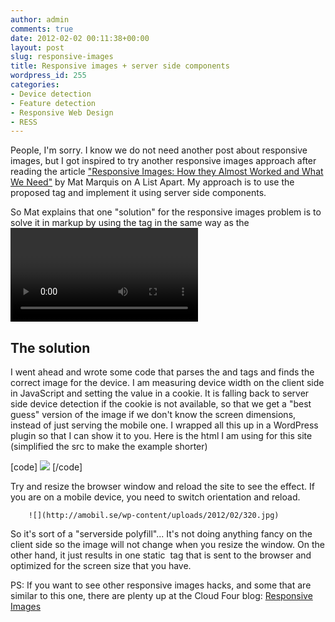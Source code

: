 ```yaml
---
author: admin
comments: true
date: 2012-02-02 00:11:38+00:00
layout: post
slug: responsive-images
title: Responsive images + server side components
wordpress_id: 255
categories:
- Device detection
- Feature detection
- Responsive Web Design
- RESS
---
```


People, I'm sorry. I know we do not need another post about responsive images, but I got inspired to try another responsive images approach after reading the article ["Responsive Images: How they Almost Worked and What We Need"](http://www.alistapart.com/articles/responsive-images-how-they-almost-worked-and-what-we-need/) by Mat Marquis on A List Apart. My approach is to use the proposed <picture> tag and implement it using server side components.


<!-- more -->


So Mat explains that one "solution" for the responsive images problem is to solve it in markup by using the <picture> tag in the same way as the <video> tag is implemented. Problem is, no browsers supports the <picture> tag (yet). 





## The solution




I went ahead and wrote some code that parses the <picture> and <source> tags and finds the correct image for the device. I am measuring device width on the client side in JavaScript and setting the value in a cookie. It is falling back to server side device detection if the cookie is not available, so that we get a "best guess" version of the image if we don't know the screen dimensions, instead of just serving the mobile one. I wrapped all this up in a WordPress plugin so that I can show it to you. Here is the html I am using for this site (simplified the src to make the example shorter)



[code]
<picture>
        <source src="1024.jpg" media="min-width: 800px" />
        <source src="640.jpg" media="min-width: 640px" />
        <source src="480.jpg" media="min-width: 480px" />
        <source src="320.jpg" />
        <!-- Fallback content: -->
        <img src="http://amobil.se/wp-content/uploads/2012/02/320.jpg" />
</picture>
[/code]



Try and resize the browser window and reload the site to see the effect. If you are on a mobile device, you need to switch orientation and reload. 




        
        
        
        
        
        ![](http://amobil.se/wp-content/uploads/2012/02/320.jpg)




So it's sort of a "serverside polyfill"... It's not doing anything fancy on the client side so the image will not change when you resize the window. On the other hand, it just results in one static <img> tag that is sent to the browser and optimized for the screen size that you have.





PS: If you want to see other responsive images hacks, and some that are similar to this one, there are plenty up at the Cloud Four blog: [Responsive Images](http://www.cloudfour.com/responsive-imgs/)
